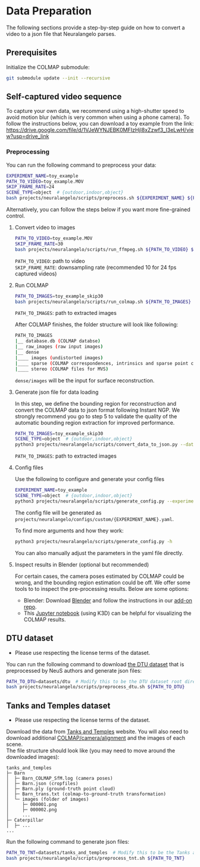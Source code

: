 # Data Preparation

The following sections provide a step-by-step guide on how to convert a video to a json file that Neuralangelo parses.

## Prerequisites
Initialize the COLMAP submodule:
```bash
git submodule update --init --recursive
```

## Self-captured video sequence
To capture your own data, we recommend using a high-shutter speed to avoid motion blur (which is very common when using a phone camera). To follow the instructions below, you can download a toy example from the link: https://drive.google.com/file/d/1VJeWYNJEBK0MFIzHjI8xZzwf3_I3eLwH/view?usp=drive_link

### Preprocessing
You can run the following command to preprocess your data:

```bash
EXPERIMENT_NAME=toy_example
PATH_TO_VIDEO=toy_example.MOV
SKIP_FRAME_RATE=24
SCENE_TYPE=object  # {outdoor,indoor,object}
bash projects/neuralangelo/scripts/preprocess.sh ${EXPERIMENT_NAME} ${PATH_TO_VIDEO} ${SKIP_FRAME_RATE} ${SCENE_TYPE}
```

Alternatively, you can follow the steps below if you want more fine-grained control.

1. Convert video to images

    ```bash
    PATH_TO_VIDEO=toy_example.MOV
    SKIP_FRAME_RATE=30
    bash projects/neuralangelo/scripts/run_ffmpeg.sh ${PATH_TO_VIDEO} ${SKIP_FRAME_RATE}
    ```
    `PATH_TO_VIDEO`: path to video  
    `SKIP_FRAME_RATE`: downsampling rate (recommended 10 for 24 fps captured videos)

2. Run COLMAP

    ```bash
    PATH_TO_IMAGES=toy_example_skip30
    bash projects/neuralangelo/scripts/run_colmap.sh ${PATH_TO_IMAGES}
    ```
    `PATH_TO_IMAGES`: path to extracted images

    After COLMAP finishes, the folder structure will look like following:
    ```bash
    PATH_TO_IMAGES
    |__ database.db (COLMAP databse)
    |__ raw_images (raw input images)
    |__ dense
    |____ images (undistorted images)
    |____ sparse (COLMAP correspondences, intrinsics and sparse point cloud)
    |____ stereo (COLMAP files for MVS)
    ```
    `dense/images` will be the input for surface reconstruction.

3. Generate json file for data loading

    In this step, we define the bounding region for reconstruction and convert the COLMAP data to json format following Instant NGP. We strongly recommend you go to step 5 to validate the quality of the automatic bounding region extraction for improved performance.

    ```bash
    PATH_TO_IMAGES=toy_example_skip30
    SCENE_TYPE=object  # {outdoor,indoor,object}
    python3 projects/neuralangelo/scripts/convert_data_to_json.py --data_dir ${PATH_TO_IMAGES}/dense --scene_type ${SCENE_TYPE}
    ```
    `PATH_TO_IMAGES`: path to extracted images

4. Config files

    Use the following to configure and generate your config files
    ```bash
    EXPERIMENT_NAME=toy_example
    SCENE_TYPE=object  # {outdoor,indoor,object}
    python3 projects/neuralangelo/scripts/generate_config.py --experiment_name ${EXPERIMENT_NAME} --data_dir ${PATH_TO_IMAGES}/dense --scene_type ${SCENE_TYPE} --auto_exposure_wb
    ```
    The config file will be generated as `projects/neuralangelo/configs/custom/{EXPERIMENT_NAME}.yaml`.

    To find more arguments and how they work:
    ```bash
    python3 projects/neuralangelo/scripts/generate_config.py -h
    ```
    You can also manually adjust the parameters in the yaml file directly.

5. Inspect results in Blender (optional but recommended)

    For certain cases, the camera poses estimated by COLMAP could be wrong, and the bounding region estimation could be off.
    We offer some tools to to inspect the pre-processing results. Below are some options:

    - Blender: Download [Blender](https://www.blender.org/download/) and follow the instructions in our [add-on repo](https://github.com/mli0603/BlenderNeuralangelo).
    - This [Jupyter notebook](projects/neuralangelo/scripts/visualize_colmap.ipynb) (using K3D) can be helpful for visualizing the COLMAP results.

## DTU dataset
- Please use respecting the license terms of the dataset.

You can run the following command to download [the DTU dataset](https://roboimagedata.compute.dtu.dk/?page_id=36) that is preprocessed by NeuS authors and generate json files:
```bash
PATH_TO_DTU=datasets/dtu  # Modify this to be the DTU dataset root directory.
bash projects/neuralangelo/scripts/preprocess_dtu.sh ${PATH_TO_DTU}
```

## Tanks and Temples dataset
- Please use respecting the license terms of the dataset.

Download the data from [Tanks and Temples](https://tanksandtemples.org/download/) website.
You will also need to download additional [COLMAP/camera/alignment](https://drive.google.com/file/d/1jAr3IDvhVmmYeDWi0D_JfgiHcl70rzVE/view?resourcekey=) and the images of each scene.  
The file structure should look like (you may need to move around the downloaded images):
```
tanks_and_temples
├─ Barn
│  ├─ Barn_COLMAP_SfM.log (camera poses)
│  ├─ Barn.json (cropfiles)
│  ├─ Barn.ply (ground-truth point cloud)
│  ├─ Barn_trans.txt (colmap-to-ground-truth transformation)
│  └─ images (folder of images)
│     ├─ 000001.png
│     ├─ 000002.png
│     ...
├─ Caterpillar
│  ├─ ...
...
```
Run the following command to generate json files:
```bash
PATH_TO_TNT=datasets/tanks_and_temples  # Modify this to be the Tanks and Temples root directory.
bash projects/neuralangelo/scripts/preprocess_tnt.sh ${PATH_TO_TNT}
```
